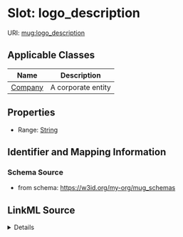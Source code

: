 # Slot: logo_description

URI: [mug:logo_description](https://w3id.org/caufieldjh-in-space/mug_schemas/logo_description)



<!-- no inheritance hierarchy -->




## Applicable Classes

| Name | Description |
| --- | --- |
[Company](Company.md) | A corporate entity






## Properties

* Range: [String](String.md)







## Identifier and Mapping Information







### Schema Source


* from schema: https://w3id.org/my-org/mug_schemas




## LinkML Source

<details>
```yaml
name: logo_description
from_schema: https://w3id.org/my-org/mug_schemas
rank: 1000
alias: logo_description
domain_of:
- Company
range: string

```
</details>